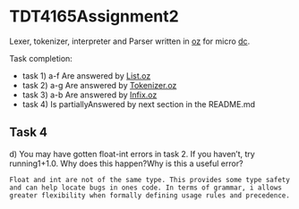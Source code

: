 # TDT4165Assignment2

Lexer, tokenizer, interpreter and Parser written in [oz](http://mozart.github.io/) for micro [dc](https://www.gnu.org/software/bc/manual/dc-1.05/html_mono/dc.html).

Task completion:

- task 1) a-f Are answered by [List.oz](List.oz)
- task 2) a-g Are answered by [Tokenizer.oz](Tokenizer.oz)
- task 3) a-b Are answered by [Infix.oz](Infix.oz)
- task 4) Is partiallyAnswered by next section in the README.md

## Task 4

<!--
a)Formally describe the regular grammar of the lexemes in task 2.

b)Describe the grammar of the infix notation in task 3 using (E)BNF. Beware of operator precedence.  Isthe grammar ambiguous?  Explain why it is or is not ambiguous?

c)What is the difference between a context-sensitive and a context-free grammar?
-->

d) You may have gotten float-int errors in task 2.  If you haven’t, try running1+1.0.  Why does this happen?Why is this a useful error?

```
Float and int are not of the same type. This provides some type safety and can help locate bugs in ones code. In terms of grammar, i allows greater flexibility when formally defining usage rules and precedence. 
```